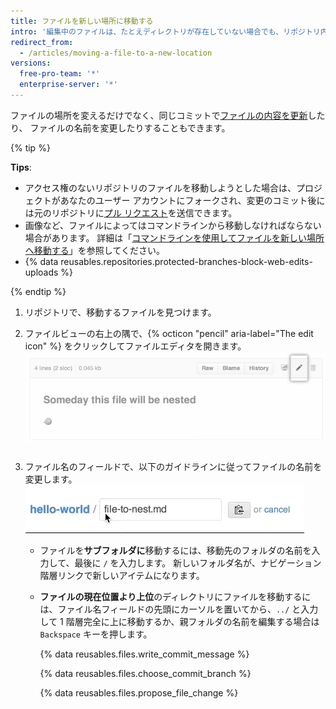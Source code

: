 ```yaml
---
title: ファイルを新しい場所に移動する
intro: '編集中のファイルは、たとえディレクトリが存在していない場合でも、リポジトリ内のどこにでも移動することができます。'
redirect_from:
  - /articles/moving-a-file-to-a-new-location
versions:
  free-pro-team: '*'
  enterprise-server: '*'
---
```


ファイルの場所を変えるだけでなく、同じコミットで[ファイルの内容を更新](/articles/editing-files-in-your-repository)したり、
ファイルの名前を変更したりすることもできます。</p> 

{% tip %}

**Tips**:

- アクセス権のないリポジトリのファイルを移動しようとした場合は、プロジェクトがあなたのユーザー アカウントにフォークされ、変更のコミット後には元のリポジトリに[プル リクエスト](/articles/about-pull-requests)を送信できます。
- 画像など、ファイルによってはコマンドラインから移動しなければならない場合があります。 詳細は「[コマンドラインを使用してファイルを新しい場所へ移動する](/articles/moving-a-file-to-a-new-location-using-the-command-line)」を参照してください。
- {% data reusables.repositories.protected-branches-block-web-edits-uploads %}

{% endtip %}

1. リポジトリで、移動するファイルを見つけます。
2. ファイルビューの右上の隅で、{% octicon "pencil" aria-label="The edit icon" %} をクリックしてファイルエディタを開きます。 ![ファイル編集アイコン](/assets/images/help/repository/move-file-edit-file-icon.png)

3. ファイル名のフィールドで、以下のガイドラインに従ってファイルの名前を変更します。 ![ファイル名を編集する](/assets/images/help/repository/moving_files.gif)

    - ファイルを**サブフォルダに**移動するには、移動先のフォルダの名前を入力して、最後に `/` を入力します。 新しいフォルダ名が、ナビゲーション階層リンクで新しいアイテムになります。
    - **ファイルの現在位置より上位**のディレクトリにファイルを移動するには、ファイル名フィールドの先頭にカーソルを置いてから、`../` と入力して 1 階層完全に上に移動するか、親フォルダの名前を編集する場合は `Backspace` キーを押します。 
      
      {% data reusables.files.write_commit_message %}
      
      
      
      {% data reusables.files.choose_commit_branch %}
      
      
      
      {% data reusables.files.propose_file_change %}
